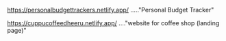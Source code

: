 https://personalbudgettrackers.netlify.app/ ....."Personal Budget Tracker" 



https://cuppucoffeedheeru.netlify.app/ ...."website for coffee shop (landing page)"
